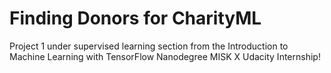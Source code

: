 # Finding Donors for CharityML
Project 1 under supervised learning section from the Introduction to Machine Learning with TensorFlow Nanodegree 
MISK X Udacity Internship!
